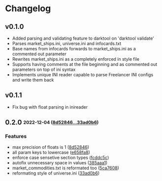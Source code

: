 # Changelog

## v0.1.0

- Added parsing and validating feature to darktool on 'darktool validate'
- Parses market_ships.ini, universe.ini and infocards.txt
- Base names from infocards forwards to market_ships.ini as a commented out parameter
- Rewrites market_ships.ini as a completely enforced in style file
- Supports having comments at the file beginning and as commented out parameters on top of ini syntax
- Implements unique INI reader capable to parse Freelancer INI configs and write them back

## v0.1.1

- Fix bug with float parsing in inireader

## **0.2.0** <sub><sup>2022-12-04 ([8d52846...33ad0b6](https://github.com/darklab8/darklab_freelancer_darktool/compare/8d52846...33ad0b6?diff=split))</sup></sub>

### Features
*  max precision of floats is 1 ([8d52846](https://github.com/darklab8/darklab_freelancer_darktool/commit/8d52846))
*  all param keys to lowercase ([e658fa8](https://github.com/darklab8/darklab_freelancer_darktool/commit/e658fa8))
*  enforce case sensetive section types ([fcddc5c](https://github.com/darklab8/darklab_freelancer_darktool/commit/fcddc5c))
*  autofix unnecessary space in values ([385aaa1](https://github.com/darklab8/darklab_freelancer_darktool/commit/385aaa1))
*  market\_commodities\.txt is reformated too ([5ca7608](https://github.com/darklab8/darklab_freelancer_darktool/commit/5ca7608))
*  reformating style of universe\.ini ([33ad0b6](https://github.com/darklab8/darklab_freelancer_darktool/commit/33ad0b6))